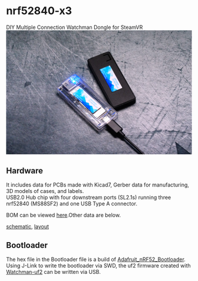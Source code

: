# nrf52840-x3
DIY Multiple Connection Watchman Dongle for SteamVR
![dongle](https://github.com/ugokutennp/nrf52840-x3/blob/main/images/DSC03066_.JPG)

## Hardware
It includes data for PCBs made with Kicad7, Gerber data for manufacturing, 3D models of cases, and labels.   
USB2.0 Hub chip with four downstream ports (SL2.1s) running three nrf52840 (MS88SF2) and one USB Type A connector.

BOM can be viewed [here](https://htmlpreview.github.io/?https://github.com/ugokutennp/nrf52840-x3/blob/main/Hardware/PCB/nrf52840_hub.html).Other data are below.

[schematic](images/schematic.pdf),
[layout](images/Layout.png)

## Bootloader

The hex file in the Bootloader file is a build of [Adafruit_nRF52_Bootloader](https://github.com/adafruit/Adafruit_nRF52_Bootloader).
Using J-Link to write the bootloader via SWD, the uf2 firmware created with [Watchman-uf2](https://github.com/ugokutennp/watchman-uf2) can be written via USB.
